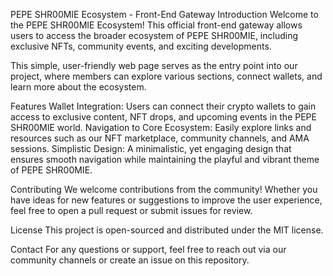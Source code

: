 PEPE SHR00MIE Ecosystem - Front-End Gateway
Introduction
Welcome to the PEPE SHR00MIE Ecosystem! This official front-end gateway allows users to access the broader ecosystem of PEPE SHR00MIE, including exclusive NFTs, community events, and exciting developments.

This simple, user-friendly web page serves as the entry point into our project, where members can explore various sections, connect wallets, and learn more about the ecosystem.

Features
Wallet Integration: Users can connect their crypto wallets to gain access to exclusive content, NFT drops, and upcoming events in the PEPE SHR00MIE world.
Navigation to Core Ecosystem: Easily explore links and resources such as our NFT marketplace, community channels, and AMA sessions.
Simplistic Design: A minimalistic, yet engaging design that ensures smooth navigation while maintaining the playful and vibrant theme of PEPE SHR00MIE.

Contributing
We welcome contributions from the community! Whether you have ideas for new features or suggestions to improve the user experience, feel free to open a pull request or submit issues for review.

License
This project is open-sourced and distributed under the MIT license.

Contact
For any questions or support, feel free to reach out via our community channels or create an issue on this repository.
